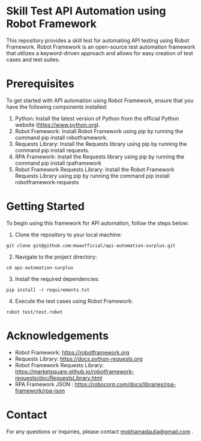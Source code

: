 # Skill Test API Automation using Robot Framework
This repository provides a skill test for automating API testing using Robot Framework. Robot Framework is an open-source test automation framework that utilizes a keyword-driven approach and allows for easy creation of test cases and test suites.

# Prerequisites
To get started with API automation using Robot Framework, ensure that you have the following components installed:

1. Python: Install the latest version of Python from the official Python website (https://www.python.org).
2. Robot Framework: Install Robot Framework using pip by running the command pip install robotframework.
3. Requests Library: Install the Requests library using pip by running the command pip install requests.
4. RPA Framework: Install the Requests library using pip by running the command pip install rpaframework
5. Robot Framework Requests Library: Install the Robot Framework Requests Library using pip by running the command pip install robotframework-requests

# Getting Started
To begin using this framework for API automation, follow the steps below:
1. Clone the repository to your local machine:
```
git clone git@github.com:maaofficial/api-automation-surplus.git
```
2. Navigate to the project directory:
```
cd api-automation-surplus
```
3. Install the required dependencies:
```
pip install -r requirements.txt
```
4. Execute the test cases using Robot Framework:
```
robot test/test.robot
```

# Acknowledgements
- Robot Framework: https://robotframework.org
- Requests Library: https://docs.python-requests.org
- Robot Framework Requests Library: https://marketsquare.github.io/robotframework-requests/doc/RequestsLibrary.html
- RPA Framework JSON : https://robocorp.com/docs/libraries/rpa-framework/rpa-json

# Contact
For any questions or inquiries, please contact mokhamadaulia@gmail.com .
